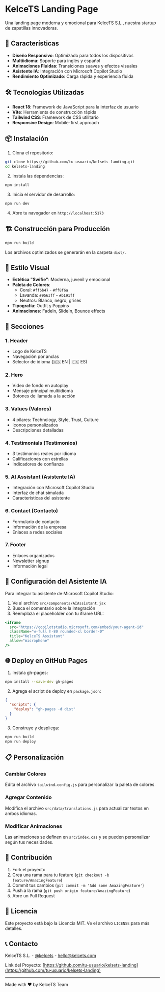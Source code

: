 # KelceTS Landing Page

Una landing page moderna y emocional para KelceTS S.L., nuestra startup de zapatillas innovadoras.

## 🚀 Características

- **Diseño Responsivo**: Optimizado para todos los dispositivos
- **Multiidioma**: Soporte para inglés y español
- **Animaciones Fluidas**: Transiciones suaves y efectos visuales
- **Asistente IA**: Integración con Microsoft Copilot Studio
- **Rendimiento Optimizado**: Carga rápida y experiencia fluida

## 🛠️ Tecnologías Utilizadas

- **React 18**: Framework de JavaScript para la interfaz de usuario
- **Vite**: Herramienta de construcción rápida
- **Tailwind CSS**: Framework de CSS utilitario
- **Responsive Design**: Mobile-first approach

## 📦 Instalación

1. Clona el repositorio:
```bash
git clone https://github.com/tu-usuario/kelsets-landing.git
cd kelsets-landing
```

2. Instala las dependencias:
```bash
npm install
```

3. Inicia el servidor de desarrollo:
```bash
npm run dev
```

4. Abre tu navegador en `http://localhost:5173`

## 🏗️ Construcción para Producción

```bash
npm run build
```

Los archivos optimizados se generarán en la carpeta `dist/`.

## 🎨 Estilo Visual

- **Estética "Swifie"**: Moderna, juvenil y emocional
- **Paleta de Colores**: 
  - Coral: `#ff6b47` - `#ff8f6a`
  - Lavanda: `#9563ff` - `#b191ff`
  - Neutros: Blanco, negro, grises
- **Tipografía**: Outfit y Poppins
- **Animaciones**: FadeIn, SlideIn, Bounce effects

## 📱 Secciones

### 1. Header
- Logo de KelceTS
- Navegación por anclas
- Selector de idioma (🇺🇸 EN | 🇪🇸 ES)

### 2. Hero
- Video de fondo en autoplay
- Mensaje principal multiidioma
- Botones de llamada a la acción

### 3. Values (Valores)
- 4 pilares: Technology, Style, Trust, Culture
- Iconos personalizados
- Descripciones detalladas

### 4. Testimonials (Testimonios)
- 3 testimonios reales por idioma
- Calificaciones con estrellas
- Indicadores de confianza

### 5. AI Assistant (Asistente IA)
- Integración con Microsoft Copilot Studio
- Interfaz de chat simulada
- Características del asistente

### 6. Contact (Contacto)
- Formulario de contacto
- Información de la empresa
- Enlaces a redes sociales

### 7. Footer
- Enlaces organizados
- Newsletter signup
- Información legal

## 🔧 Configuración del Asistente IA

Para integrar tu asistente de Microsoft Copilot Studio:

1. Ve al archivo `src/components/AIAssistant.jsx`
2. Busca el comentario sobre la integración
3. Reemplaza el placeholder con tu iframe URL:

```jsx
<iframe 
  src="https://copilotstudio.microsoft.com/embed/your-agent-id" 
  className="w-full h-80 rounded-xl border-0" 
  title="KelceTS Assistant"
  allow="microphone"
/>
```

## 🌐 Deploy en GitHub Pages

1. Instala gh-pages:
```bash
npm install --save-dev gh-pages
```

2. Agrega el script de deploy en `package.json`:
```json
{
  "scripts": {
    "deploy": "gh-pages -d dist"
  }
}
```

3. Construye y despliega:
```bash
npm run build
npm run deploy
```

## 📋 Personalización

### Cambiar Colores
Edita el archivo `tailwind.config.js` para personalizar la paleta de colores.

### Agregar Contenido
Modifica el archivo `src/data/translations.js` para actualizar textos en ambos idiomas.

### Modificar Animaciones
Las animaciones se definen en `src/index.css` y se pueden personalizar según tus necesidades.

## 🤝 Contribución

1. Fork el proyecto
2. Crea una rama para tu feature (`git checkout -b feature/AmazingFeature`)
3. Commit tus cambios (`git commit -m 'Add some AmazingFeature'`)
4. Push a la rama (`git push origin feature/AmazingFeature`)
5. Abre un Pull Request

## 📄 Licencia

Este proyecto está bajo la Licencia MIT. Ve el archivo `LICENSE` para más detalles.

## 📞 Contacto

KelceTS S.L. - [@kelcets](https://twitter.com/kelcets) - hello@kelcets.com

Link del Proyecto: [https://github.com/tu-usuario/kelsets-landing](https://github.com/tu-usuario/kelsets-landing)

---

Made with ❤️ by KelceTS Team
